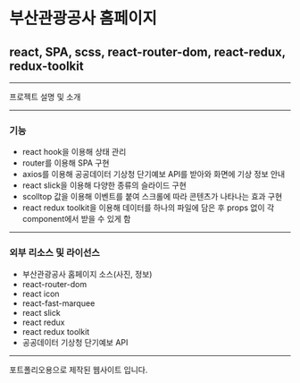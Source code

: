 # 부산관광공사 홈페이지

## react, SPA, scss, react-router-dom, react-redux, redux-toolkit

---

프로젝트 설명 및 소개

---

### 기능

-   react hook을 이용해 상태 관리
-   router를 이용해 SPA 구현
-   axios를 이용해 공공데이터 기상청 단기예보 API를 받아와 화면에 기상 정보 안내
-   react slick을 이용해 다양한 종류의 슬라이드 구현
-   scolltop 값을 이용해 이벤트를 붙여 스크롤에 따라 콘텐츠가 나타나는 효과 구현
-   react redux toolkit을 이용해 데이터를 하나의 파일에 담은 후 props 없이 각 component에서 받을 수 있게 함

---

### 외부 리소스 및 라이선스

* 부산관광공사 홈페이지 소스(사진, 정보)
* react-router-dom
* react icon
* react-fast-marquee
* react slick
* react redux
* react redux toolkit
* 공공데이터 기상청 단기예보 API

---

포트폴리오용으로 제작된 웹사이트 입니다.
